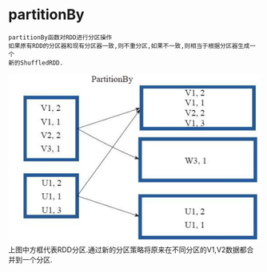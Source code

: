 # partitionBy

    partitionBy函数对RDD进行分区操作
    如果原有RDD的分区器和现有分区器一致,则不重分区,如果不一致,则相当于根据分区器生成一个
    新的ShuffledRDD.
    
![image](https://github.com/williamzhang11/fastBigData/blob/master/src/main/java/com/xiu/fastBigData/partitionByTest/image/partitionby.jpg)   
    上图中方框代表RDD分区.通过新的分区策略将原来在不同分区的V1,V2数据都合并到一个分区.
    